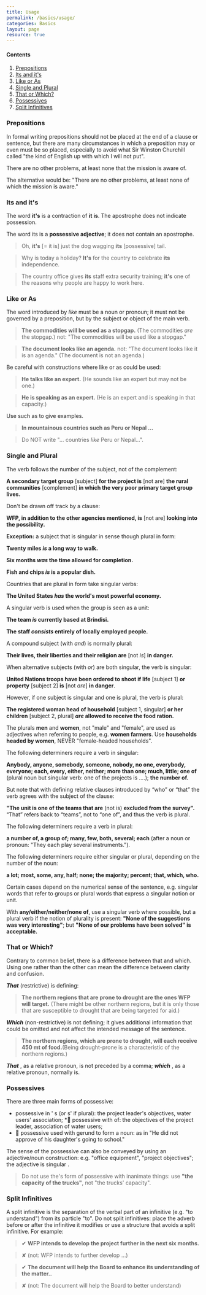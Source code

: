 ```yaml
---
title: Usage
permalink: /basics/usage/
categories: Basics
layout: page
resource: true
---
```

<div class="content-nav">
	<h4>Contents</h4>
	<ol>
		<li><a href="#prepositions">Prepositions</a></li>
		<li><a href="#its-and-its">Its and it's</a></li>
		<li><a href="#like-or-as">Like or As</a></li>
		<li><a href="#single-and-plural">Single and Plural</a></li>
		<li><a href="#that-or-which">That or Which?</a></li>
		<li><a href="#possessives">Possessives</a></li>
		<li><a href="#split-infinitives">Split Infinitives</a></li>
	</ol>
</div>

### Prepositions

In formal writing prepositions should not be placed at the end of a clause or sentence, but there are many circumstances in which a preposition may or even must be so placed, especially to avoid what Sir Winston Churchill called "the kind of English up with which I will not put".

There are no other problems, at least none that the mission is aware of.

The alternative would be: "There are no other problems, at least none of which the mission is aware."

### Its and it's

The word __it's__ is a contraction of __it is__. The apostrophe does not indicate possession.

The word its is a __possessive adjective__; it does not contain an apostrophe.

> Oh, __it's__ [= it is] just the dog wagging __its__ [possessive] tail.

> Why is today a holiday? __It's__ for the country to celebrate __its__ independence.

> The country office gives __its__ staff extra security training; __it's__ one of the reasons why people are happy to work here.

### Like or As

The word introduced by *like* must be a noun or pronoun; it must not be governed by a preposition, but by the subject or object of the main verb.

> __The commodities will be used as a stopgap.__ (The commodities *are* the stopgap.) not: "The commodities will be used like a stopgap."

> __The document looks like an agenda.__ not: "The document looks like it is an agenda." (The document is not an agenda.)

Be careful with constructions where like or as could be used:

> __He talks like an expert.__ (He sounds like an expert but may not
be one.)

> __He is speaking as an expert.__ (He is an expert and is speaking in that capacity.)

Use such as to give examples.

> __In mountainous countries such as Peru or Nepal ...__

> Do NOT write "... countries *like* Peru or Nepal...".

### Single and Plural

The verb follows the number of the subject, not of the complement:

__A secondary target group__ [subject] __for the project is__ [not are] __the rural communities__ [complement] __in which the very poor primary target group lives.__

Don't be drawn off track by a clause:

__WFP, in addition to the other agencies mentioned, is__ [not are] __looking into the possibility.__

__Exception:__ a subject that is singular in sense though plural in form:

__Twenty miles *is* a long way to walk.__

__Six months *was* the time allowed for completion.__

__Fish and chips *is* is a popular dish.__

Countries that are plural in form take singular verbs:

__The United States *has* the world's most powerful economy.__

A singular verb is used when the group is seen as a unit:

__The team *is* currently based at Brindisi.__

__The staff *consists* entirely of locally employed people.__

A compound subject (with *and*) is normally plural:

__Their lives, their liberties and their religion are__ [not *is*] __in danger.__

When alternative subjects (with *or*) are both singular, the verb is singular:

__United Nations troops have been ordered to shoot if life__ [subject 1] __or property__ [subject 2] __is__ [not *are*] __in danger__.

However, if one subject is singular and one is plural, the verb is plural:

__The registered woman head of household__ [subject 1, singular] __or her children__ [subject 2, plural] __*are* allowed to receive the food ration.__

The plurals __men__ and __women__, not "male" and "female", are used as adjectives when referring to people, e.g. __women farmers__. Use __households headed by women__, NEVER "female-headed households".

The following determiners require a verb in singular:

__Anybody, anyone, somebody, someone, nobody, no one, everybody, everyone; each, every, either, neither; more than one; much, little; one of__ (plural noun but singular verb: one of the projects is ....); __the number of.__

But note that with defining relative clauses introduced by “who” or “that” the verb agrees with the subject of the clause:

__"The unit is one of the teams that are__ (not is) __excluded from the survey".__ “That” refers back to “teams”, not to “one of”, and thus the verb is plural.

The following determiners require a verb in plural:

__a number of, a group of; many, few, both, several; each__ (after a noun or pronoun: "They each play several instruments.").

The following determiners require either singular or plural, depending on the number of the noun:

__a lot; most, some, any, half; none; the majority; percent; that, which, who.__


Certain cases depend on the numerical sense of the sentence, e.g. singular words that refer to groups or plural words that express a singular notion or unit.

With __any/either/neither/none of__, use a singular verb where possible, but a plural verb if the notion of plurality is present: __"None of the suggestions was very interesting"__; but __"None of our problems have been solved" is acceptable.__

### That or Which?

Contrary to common belief, there is a difference between that and which. Using one rather than the other can mean the difference between clarity and confusion.

__*That*__ (restrictive) is defining:

> __The northern regions that are prone to drought are the ones WFP will target.__ (There might be other northern regions, but it is only those that are susceptible to drought that are being targeted for aid.)

__*Which*__ (non-restrictive) is not defining; it gives additional information that could be omitted and not affect the intended message of the sentence.

> __The northern regions, which are prone to drought, will each receive 450 mt of food.__(Being drought-prone is a characteristic of the northern regions.)

__*That*__ , as a relative pronoun, is not preceded by a comma; __*which*__ , as a relative pronoun, normally is.


### Possessives

There are three main forms of possessive:

* possessive in ' s (or s' if plural): the project leader's objectives, water users' association;
*􏰀 possessive with of: the objectives of the project leader, association of water users;
* 􏰀 possessive used with gerund to form a noun: as in "He did not approve of his daughter's going to school."

The sense of the possessive can also be conveyed by using an adjective/noun construction: e.g. "office equipment", "project objectives"; the adjective is singular .

> Do not use the's form of possessive with inanimate things: use __"the capacity of the trucks"__, not "the trucks' capacity".


### Split Infinitives

A split infinitive is the separation of the verbal part of an infinitive (e.g. "to understand") from its particle "to". Do not split infinitives: place the adverb before or after the infinitive it modifies or use a structure that avoids a split infinitive. For example:

> &#10004; __WFP intends to develop the project further in the next six months.__

> &#10008; (not: WFP intends to further develop ...)


> &#10004; __The document will help the Board to enhance its understanding of the matter..__

> &#10008; (not: The document will help the Board to better understand)

